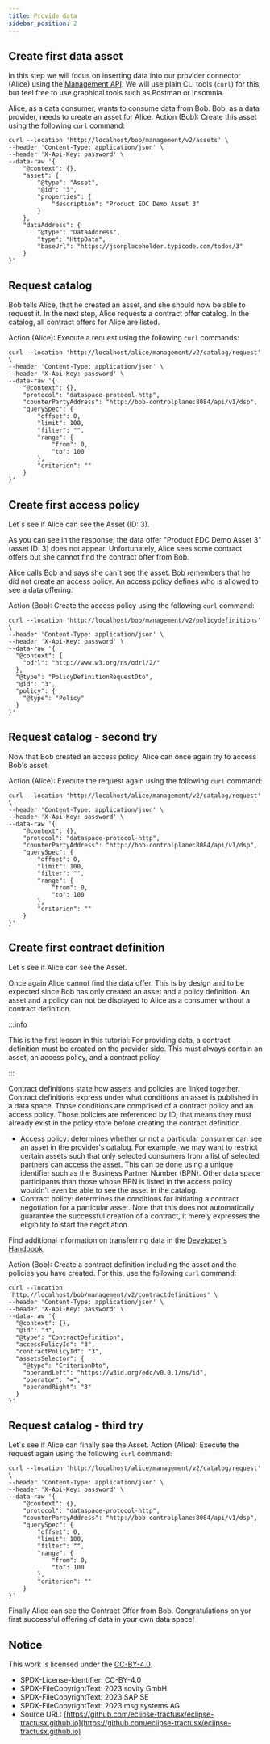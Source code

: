 ```yaml
---
title: Provide data
sidebar_position: 2
---
```


## Create first data asset

In this step we will focus on inserting data into our provider connector (Alice) using
the [Management API](https://app.swaggerhub.com/apis/eclipse-edc-bot/management-api). We will use plain
CLI tools (`curl`) for this, but feel free to use graphical tools such as Postman or Insomnia.

Alice, as a data consumer, wants to consume data from Bob. Bob, as a data provider, needs to create an asset for Alice.
Action (Bob): Create this asset using the following `curl` command:

```shell
curl --location 'http://localhost/bob/management/v2/assets' \
--header 'Content-Type: application/json' \
--header 'X-Api-Key: password' \
--data-raw '{
    "@context": {},
    "asset": {
        "@type": "Asset",
        "@id": "3", 
        "properties": {
            "description": "Product EDC Demo Asset 3"
        }
    },
    "dataAddress": {
        "@type": "DataAddress",
        "type": "HttpData",
        "baseUrl": "https://jsonplaceholder.typicode.com/todos/3"
    }
}'
```

## Request catalog

Bob tells Alice, that he created an asset, and she should now be able to request it. In the next step, Alice requests a contract offer catalog. In the catalog, all contract offers for Alice are listed.

Action (Alice): Execute a request using the following `curl` commands:

```shell
curl --location 'http://localhost/alice/management/v2/catalog/request' \
--header 'Content-Type: application/json' \
--header 'X-Api-Key: password' \
--data-raw '{
    "@context": {},
    "protocol": "dataspace-protocol-http",
    "counterPartyAddress": "http://bob-controlplane:8084/api/v1/dsp",
    "querySpec": {
        "offset": 0,
        "limit": 100,
        "filter": "",
        "range": {
            "from": 0,
            "to": 100
        },
        "criterion": ""
    }
}'
```

## Create first access policy

Let´s see if Alice can see the Asset (ID: 3).

As you can see in the response, the data offer "Product EDC Demo Asset 3" (asset ID: 3) does not appear. Unfortunately, Alice sees some contract offers but she cannot find the contract offer from Bob.

Alice calls Bob and says she can´t see the asset. Bob remembers that he did not create an access policy. An access policy defines who is allowed to see a data offering.

Action (Bob): Create the access policy using the following `curl` command:

```shell
curl --location 'http://localhost/bob/management/v2/policydefinitions' \
--header 'Content-Type: application/json' \
--header 'X-Api-Key: password' \
--data-raw '{
  "@context": {
    "odrl": "http://www.w3.org/ns/odrl/2/"
  },
  "@type": "PolicyDefinitionRequestDto",
  "@id": "3",
  "policy": {
    "@type": "Policy"
  }
}' 
```

## Request catalog - second try

Now that Bob created an access policy, Alice can once again try to access Bob's asset.

Action (Alice): Execute the request again using the following `curl` command:

```shell
curl --location 'http://localhost/alice/management/v2/catalog/request' \
--header 'Content-Type: application/json' \
--header 'X-Api-Key: password' \
--data-raw '{
    "@context": {},
    "protocol": "dataspace-protocol-http",
    "counterPartyAddress": "http://bob-controlplane:8084/api/v1/dsp",
    "querySpec": {
        "offset": 0,
        "limit": 100,
        "filter": "",
        "range": {
            "from": 0,
            "to": 100
        },
        "criterion": ""
    }
}'
```

## Create first contract definition

Let´s see if Alice can see the Asset.

Once again Alice cannot find the data offer. This is by design and to be expected since Bob has only created an asset and a policy definition. An asset and a policy can not be displayed to Alice as a consumer without a contract definition.

:::info

This is the first lesson in this tutorial: For providing data, a contract definition must be created on the provider side. This must always contain an asset, an access policy, and a contract policy.

:::

Contract definitions state how assets and policies are linked together. Contract definitions express under what conditions an asset is published in a data space. Those conditions are comprised of a contract policy and an access policy. Those policies are referenced by ID, that means they must already exist in the policy store before creating the contract definition.

- Access policy: determines whether or not a particular consumer can see an asset in the provider's catalog. For example, we may want to restrict certain assets such that only selected consumers from a list of selected partners can access the asset. This can be done using a unique identifier such as the Business Partner Number (BPN). Other data space participants than those whose BPN is listed in the access policy wouldn't even be able to see the asset in the catalog.
- Contract policy: determines the conditions for initiating a contract negotiation for a particular asset. Note that this does not automatically guarantee the successful creation of a contract, it merely expresses the eligibility to start the negotiation.

Find additional information on transferring data in the [Developer's Handbook](https://github.com/eclipse-edc/docs/blob/main/developer/handbook.md).

Action (Bob): Create a contract definition including the asset and the policies you have created. For this, use the following `curl` command:

```shell
curl --location 'http://localhost/bob/management/v2/contractdefinitions' \
--header 'Content-Type: application/json' \
--header 'X-Api-Key: password' \
--data-raw '{
  "@context": {},
  "@id": "3",
  "@type": "ContractDefinition",
  "accessPolicyId": "3",
  "contractPolicyId": "3",
  "assetsSelector": {
    "@type": "CriterionDto",
    "operandLeft": "https://w3id.org/edc/v0.0.1/ns/id",
    "operator": "=",
    "operandRight": "3"
  }
}'
```

## Request catalog - third try

Let´s see if Alice can finally see the Asset.
Action (Alice): Execute the request again using the following `curl` command:

```shell
curl --location 'http://localhost/alice/management/v2/catalog/request' \
--header 'Content-Type: application/json' \
--header 'X-Api-Key: password' \
--data-raw '{
    "@context": {},
    "protocol": "dataspace-protocol-http",
    "counterPartyAddress": "http://bob-controlplane:8084/api/v1/dsp",
    "querySpec": {
        "offset": 0,
        "limit": 100,
        "filter": "",
        "range": {
            "from": 0,
            "to": 100
        },
        "criterion": ""
    }
}'
```

Finally Alice can see the Contract Offer from Bob.
Congratulations on yor first successful offering of data in your own data space!

## Notice

This work is licensed under the [CC-BY-4.0](https://creativecommons.org/licenses/by/4.0/legalcode).

- SPDX-License-Identifier: CC-BY-4.0
- SPDX-FileCopyrightText: 2023 sovity GmbH
- SPDX-FileCopyrightText: 2023 SAP SE
- SPDX-FileCopyrightText: 2023 msg systems AG
- Source URL: [https://github.com/eclipse-tractusx/eclipse-tractusx.github.io](https://github.com/eclipse-tractusx/eclipse-tractusx.github.io)
